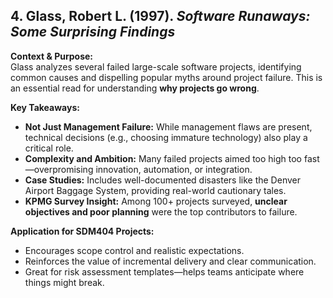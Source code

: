 ## 4. Glass, Robert L. (1997). _Software Runaways: Some Surprising Findings_

**Context & Purpose:**  
Glass analyzes several failed large-scale software projects, identifying common causes and dispelling popular myths around project failure. This is an essential read for understanding **why projects go wrong**.

**Key Takeaways:**
- **Not Just Management Failure:** While management flaws are present, technical decisions (e.g., choosing immature technology) also play a critical role.
- **Complexity and Ambition:** Many failed projects aimed too high too fast—overpromising innovation, automation, or integration.
- **Case Studies:** Includes well-documented disasters like the Denver Airport Baggage System, providing real-world cautionary tales.
- **KPMG Survey Insight:** Among 100+ projects surveyed, **unclear objectives and poor planning** were the top contributors to failure.

**Application for SDM404 Projects:**
- Encourages scope control and realistic expectations.
- Reinforces the value of incremental delivery and clear communication.
- Great for risk assessment templates—helps teams anticipate where things might break.
